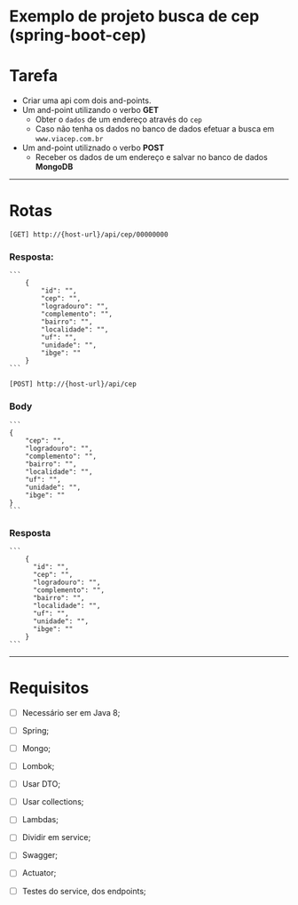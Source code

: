 # Exemplo de projeto busca de cep (spring-boot-cep)

# Tarefa

- Criar uma api com dois and-points.
- Um and-point utilizando o verbo **GET** 
	- Obter o `dados` de um endereço através do `cep` 
	- Caso não tenha os dados no banco de dados efetuar a busca em `www.viacep.com.br`
- Um and-point utiliznado o verbo **POST** 
	- Receber os dados de um endereço e salvar no banco de dados **MongoDB**

---

# Rotas

    [GET] http://{host-url}/api/cep/00000000

### Resposta:

    ```
    	{
    		"id": "",
    		"cep": "",
    		"logradouro": "",
    		"complemento": "",
    		"bairro": "",
    		"localidade": "",
    		"uf": "",
    		"unidade": "",
    		"ibge": ""
    	}
    ```

    [POST] http://{host-url}/api/cep

### Body

    ```
    {
    	"cep": "",
    	"logradouro": "",
    	"complemento": "",
    	"bairro": "",
    	"localidade": "",
    	"uf": "",
    	"unidade": "",
    	"ibge": ""
    }
    ```

### Resposta

    ```
     	{
          "id": "",
          "cep": "",
          "logradouro": "",
          "complemento": "",
          "bairro": "",
          "localidade": "",
          "uf": "",
          "unidade": "",
          "ibge": ""
        }
    ```

---

# Requisitos

- [ ] Necessário ser em Java 8;

- [ ] Spring;

- [ ] Mongo;

- [ ] Lombok;

-[ ] Usar DTO;

-[ ] Usar collections;

-[ ] Lambdas;

-[ ] Dividir em service;

-[ ] Swagger;

-[ ] Actuator;

-[ ] Testes do service, dos endpoints;
